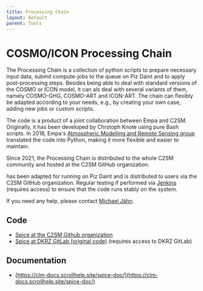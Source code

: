 ```yaml
---
title: Processing Chain
layout: default
parent: Tools
---
```


# COSMO/ICON Processing Chain

The Processing Chain is a collection of python scripts to prepare necessary input data, submit compute-jobs to the queue on Piz Daint and to apply post-processing steps. 
Besides being able to deal with standard versions of the COSMO or ICON model, it can als deal with several variants of them, namely COSMO-GHG, COSMO-ART and ICON-ART.
The chain can flexibly be adapted according to your needs, e.g., by creating your own case, adding new jobs or custom scripts.

The code is a product of a joint collaboration between Empa and C2SM. 
Originally, it has been developed by Chrstoph Knote using pure Bash scripts.
In 2018, Empa's [Atmospheric Modelling and Remote Sensing group](https://www.empa.ch/web/s503/modelling-remote-sensing) translated the code into Python,
making it more flexible and easier to maintain.

Since 2021, the Processing Chain is distributed to the whole C2SM
community and hosted at the C2SM GitHub organization.

has been adapted for running on Piz Daint and is distributed to users via the C2SM GitHub organization. Regular testing if performed via [Jenkins](https://jenkins-mch.cscs.ch/job/Spice/job/spice-weekly/) (requires access) to ensure that the code runs stably on the system.

If you need any help, please contact [Michael Jähn](https://c2sm.ethz.ch/the-center/people/person-detail.html?persid=286091).

## Code

* [Spice at the C2SM Github organization](https://github.com/C2SM/spice)
* [Spice at DKRZ GitLab (original code)](https://gitlab.dkrz.de/clm-community/spice) (requires access to DKRZ GitLab)

## Documentation

* [https://clm-docs.scrollhelp.site/spice-doc/](https://clm-docs.scrollhelp.site/spice-doc/)
